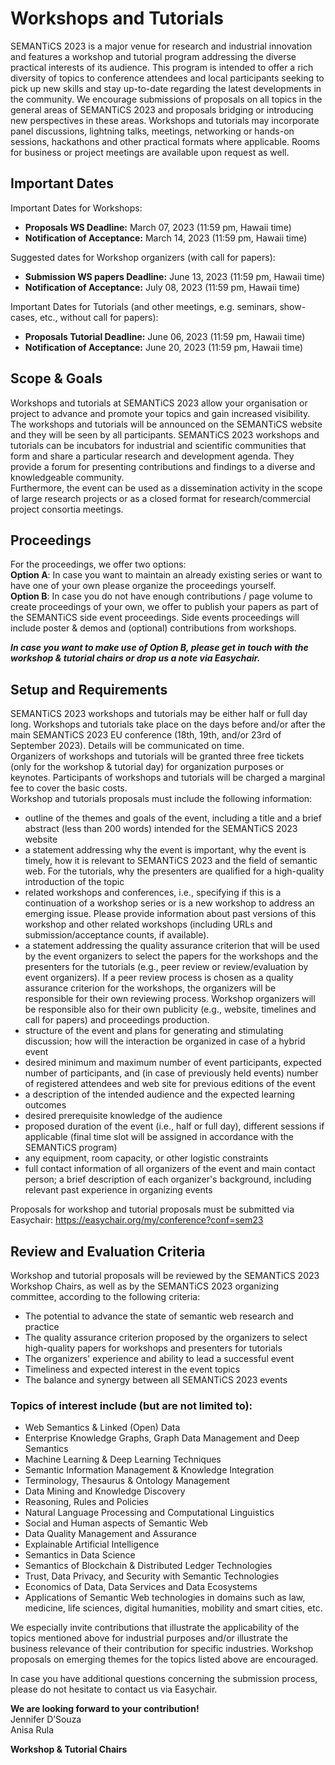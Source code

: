 # Workshops and Tutorials
SEMANTiCS 2023 is a major venue for research and industrial innovation and features a workshop and tutorial program addressing the diverse practical interests of its audience. This program is intended to offer a rich diversity of topics to conference attendees and local participants seeking to pick up new skills and stay up-to-date regarding the latest developments in the community. We encourage submissions of proposals on all topics in the general areas of SEMANTiCS 2023 and proposals bridging or introducing new perspectives in these areas. Workshops and tutorials may incorporate panel discussions, lightning talks, meetings, networking or hands-on sessions, hackathons and other practical formats where applicable. Rooms for business or project meetings are available upon request as well.

## Important Dates  
Important Dates for Workshops:
* **Proposals  WS Deadline:**	March 07, 2023 (11:59 pm, Hawaii time)
* **Notification of Acceptance:** March 14, 2023 (11:59 pm, Hawaii time)  

Suggested dates for Workshop organizers (with call for papers):  
* **Submission WS papers Deadline:** June 13, 2023 (11:59 pm, Hawaii time)
* **Notification of Acceptance:** July 08, 2023 (11:59 pm, Hawaii time)  

Important Dates for Tutorials (and other meetings, e.g. seminars, show-cases, etc., without call for papers):  
* **Proposals  Tutorial Deadline:** June 06, 2023 (11:59 pm, Hawaii time)
* **Notification of Acceptance:** June 20, 2023 (11:59 pm, Hawaii time)

## Scope & Goals
Workshops and tutorials at SEMANTiCS 2023 allow your organisation or project to advance and promote your topics and gain increased visibility. The workshops and tutorials will be announced on the SEMANTiCS website and they will be seen by all participants. SEMANTiCS 2023 workshops and tutorials can be incubators for industrial and scientific communities that form and share a particular research and development agenda. They provide a forum for presenting contributions and findings to a diverse and knowledgeable community.  
Furthermore, the event can be used as a dissemination activity in the scope of large research projects or as a closed format for research/commercial project consortia meetings.

## Proceedings
For the proceedings, we offer two options:  
**Option A**: In case you want to maintain an already existing series or want to have one of your own please organize the proceedings yourself.  
**Option B**: In case you do not have enough contributions / page volume to create proceedings of your own, we offer to publish your papers as part of the SEMANTiCS side event proceedings. Side events proceedings will include poster & demos and (optional) contributions from workshops.  

***In case you want to make use of Option B, please get in touch with the workshop & tutorial chairs or drop us a note via Easychair.***

## Setup and Requirements 
SEMANTiCS 2023 workshops and tutorials may be either half or full day long. Workshops and tutorials take place on the days before and/or after the main SEMANTiCS 2023 EU conference (18th, 19th, and/or 23rd of September 2023). Details will be communicated on time.  
Organizers of workshops and tutorials will be granted three free tickets (only for the workshop & tutorial day) for organization purposes or keynotes. Participants of workshops and tutorials will be charged a marginal fee to cover the basic costs.   
Workshop and tutorials proposals must include the following information:

* outline of the themes and goals of the event, including a title and a brief abstract (less than 200 words) intended for the SEMANTiCS 2023 website
* a statement addressing why the event is important, why the event is timely, how it is relevant to SEMANTiCS 2023 and the field of semantic web. For the tutorials, why the presenters are qualified for a high-quality introduction of the topic
* related workshops and conferences, i.e., specifying if this is a continuation of a workshop series or is a new workshop to address an emerging issue. Please provide information about past versions of this workshop and other related workshops (including URLs and submission/acceptance counts, if available).
* a statement addressing the quality assurance criterion that will be used by the event organizers to select the papers for the workshops and the presenters for the tutorials (e.g., peer review or review/evaluation by event organizers). If a peer review process is chosen as a quality assurance criterion for the workshops, the organizers will be responsible for their own reviewing process. Workshop organizers will be responsible also for their own publicity (e.g., website, timelines and call for papers) and proceedings production. 
* structure of the event and plans for generating and stimulating discussion; how will the interaction be organized in case of a hybrid event
* desired minimum and maximum number of event participants, expected number of participants, and (in case of previously held events) number of registered attendees and web site for previous editions of the event
* a description of the intended audience and the expected learning outcomes
* desired prerequisite knowledge of the audience
* proposed duration of the event (i.e., half or full day), different sessions if applicable (final time slot will be assigned in accordance with the SEMANTiCS program)
* any equipment, room capacity, or other logistic constraints
* full contact information of all organizers of the event and main contact person; a brief description of each organizer's background, including relevant past experience in organizing events

Proposals for workshop and tutorial proposals must be submitted via Easychair:  https://easychair.org/my/conference?conf=sem23

## Review and Evaluation Criteria
Workshop and tutorial proposals will be reviewed by the SEMANTiCS 2023 Workshop Chairs, as well as by the SEMANTiCS 2023 organizing committee, according to the following criteria:  
* The potential to advance the state of semantic web research and practice
* The quality assurance criterion proposed by the organizers to select high-quality papers for workshops and presenters for tutorials 
* The organizers' experience and ability to lead a successful event 
* Timeliness and expected interest in the event topics
* The balance and synergy between all SEMANTiCS 2023 events

### Topics of interest include (but are not limited to):
* Web Semantics & Linked (Open) Data 
* Enterprise Knowledge Graphs, Graph Data Management and Deep Semantics
* Machine Learning & Deep Learning Techniques
* Semantic Information Management & Knowledge Integration 
* Terminology, Thesaurus & Ontology Management
* Data Mining and Knowledge Discovery
* Reasoning, Rules and Policies 
* Natural Language Processing and Computational Linguistics
* Social and Human aspects of Semantic Web
* Data Quality Management and Assurance
* Explainable Artificial Intelligence
* Semantics in Data Science 
* Semantics of Blockchain & Distributed Ledger Technologies
* Trust, Data Privacy, and Security with Semantic Technologies
* Economics of Data, Data Services and Data Ecosystems
* Applications of Semantic Web technologies in domains such as law, medicine, life sciences, digital humanities, mobility and smart cities, etc. 

We especially invite contributions that illustrate the applicability of the topics mentioned above for industrial purposes and/or illustrate the business relevance of their contribution for specific industries. Workshop proposals on emerging themes for the topics listed above are encouraged.  

In case you have additional questions concerning the submission process, please do not hesitate to contact us via Easychair.

  
**We are looking forward to your contribution!**  
Jennifer D’Souza  
Anisa Rula

**Workshop & Tutorial Chairs**


